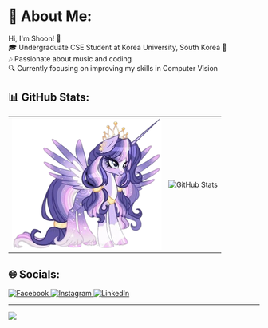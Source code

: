 # 💫 About Me:
Hi, I'm Shoon! 🦋  
🎓 Undergraduate CSE Student at Korea University, South Korea 🐯  
🎶 Passionate about music and coding  
🔍 Currently focusing on improving my skills in Computer Vision

## 📊 GitHub Stats:

<table>
  <tr>
    <td>
      <img src="https://github.com/lyshoon/lyshoon/blob/main/img/ss.png" alt="Shoon's Photo" width="300px"/>
    </td>
    <td>
      <img src="https://github-readme-stats.vercel.app/api/top-langs/?username=lyshoon&theme=rose&hide_border=false&include_all_commits=false&count_private=false&layout=compact" alt="GitHub Stats"/>
    </td>
  </tr>
</table>

## 🌐 Socials:

<a href="https://www.facebook.com/shoon.may.1804?mibextid=LQQJ4d">
  <img src="https://img.shields.io/badge/Facebook-%231877F2.svg?logo=Facebook&logoColor=white" alt="Facebook" />
</a>
<a href="https://instagram.com/ly.shoon">
  <img src="https://img.shields.io/badge/Instagram-%23E4405F.svg?logo=Instagram&logoColor=white" alt="Instagram" />
</a>
<a href="https://www.linkedin.com/in/shoon-lei-may-5150a4286">
  <img src="https://img.shields.io/badge/LinkedIn-%230077B5.svg?logo=linkedin&logoColor=white" alt="LinkedIn" />
</a>

---

[![](https://visitcount.itsvg.in/api?id=lyshoon&label=Follow%20your%20dream&color=10&icon=9&pretty=false)](https://visitcount.itsvg.in)
